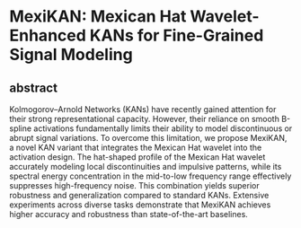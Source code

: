 # MexiKAN: Mexican Hat Wavelet-Enhanced KANs for Fine-Grained Signal Modeling
## abstract
Kolmogorov–Arnold Networks (KANs) have recently gained attention for their strong representational capacity. However, their reliance on smooth B-spline activations fundamentally limits their ability to model discontinuous or abrupt signal variations. To overcome this limitation, we propose MexiKAN, a novel KAN variant that integrates the Mexican Hat wavelet into the activation design. The hat-shaped profile of the Mexican Hat wavelet accurately modeling local discontinuities and impulsive patterns, while its spectral energy concentration in the mid-to-low frequency range effectively suppresses high-frequency noise. This combination yields superior robustness and generalization compared to standard KANs. Extensive experiments across diverse tasks demonstrate that MexiKAN achieves higher accuracy and robustness than state-of-the-art baselines.
